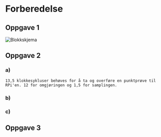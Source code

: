 # Forberedelse

## Oppgave 1

![Blokkskjema](path.to.figure)

## Oppgave 2
  ### a)
    13,5 klokkesykluser behøves for å ta og overføre en punktprøve til RPi'en. 12 for omgjøringen og 1,5 for samplingen.
  ### b)
    
  ### c)


## Oppgave 3
